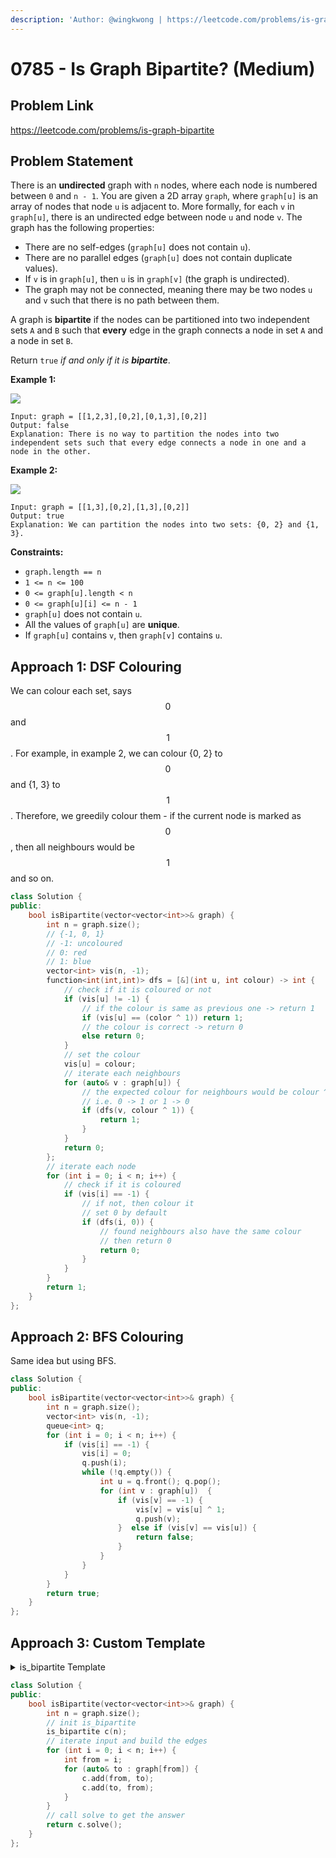 ```yaml
---
description: 'Author: @wingkwong | https://leetcode.com/problems/is-graph-bipartite'
---
```


# 0785 -  Is Graph Bipartite? (Medium)

## Problem Link

https://leetcode.com/problems/is-graph-bipartite

## Problem Statement

There is an **undirected** graph with `n` nodes, where each node is numbered between `0` and `n - 1`. You are given a 2D array `graph`, where `graph[u]` is an array of nodes that node `u` is adjacent to. More formally, for each `v` in `graph[u]`, there is an undirected edge between node `u` and node `v`. The graph has the following properties:

* There are no self-edges (`graph[u]` does not contain `u`).
* There are no parallel edges (`graph[u]` does not contain duplicate values).
* If `v` is in `graph[u]`, then `u` is in `graph[v]` (the graph is undirected).
* The graph may not be connected, meaning there may be two nodes `u` and `v` such that there is no path between them.

A graph is **bipartite** if the nodes can be partitioned into two independent sets `A` and `B` such that **every** edge in the graph connects a node in set `A` and a node in set `B`.

Return `true` _if and only if it is **bipartite**_.

**Example 1:**

![](https://assets.leetcode.com/uploads/2020/10/21/bi2.jpg)

```
Input: graph = [[1,2,3],[0,2],[0,1,3],[0,2]]
Output: false
Explanation: There is no way to partition the nodes into two independent sets such that every edge connects a node in one and a node in the other.
```

**Example 2:**

![](https://assets.leetcode.com/uploads/2020/10/21/bi1.jpg)

```
Input: graph = [[1,3],[0,2],[1,3],[0,2]]
Output: true
Explanation: We can partition the nodes into two sets: {0, 2} and {1, 3}.
```

**Constraints:**

* `graph.length == n`
* `1 <= n <= 100`
* `0 <= graph[u].length < n`
* `0 <= graph[u][i] <= n - 1`
* `graph[u]` does not contain `u`.
* All the values of `graph[u]` are **unique**.
* If `graph[u]` contains `v`, then `graph[v]` contains `u`.

## Approach 1: DSF Colouring

We can colour each set, says $$0$$ and $$1$$. For example, in example 2, we can colour {0, 2} to $$0$$ and {1, 3} to $$1$$. Therefore, we greedily colour them - if the current node is marked as $$0$$, then all neighbours would be $$1$$ and so on.

<SolutionAuthor name="@wingkwong"/>

```cpp
class Solution {
public:
    bool isBipartite(vector<vector<int>>& graph) {
        int n = graph.size();
        // {-1, 0, 1}
        // -1: uncoloured
        // 0: red
        // 1: blue
        vector<int> vis(n, -1); 
        function<int(int,int)> dfs = [&](int u, int colour) -> int {
            // check if it is coloured or not
            if (vis[u] != -1) {
                // if the colour is same as previous one -> return 1
                if (vis[u] == (color ^ 1)) return 1;
                // the colour is correct -> return 0 
                else return 0;
            }
            // set the colour
            vis[u] = colour;
            // iterate each neighbours
            for (auto& v : graph[u]) {
                // the expected colour for neighbours would be colour ^ 1
                // i.e. 0 -> 1 or 1 -> 0
                if (dfs(v, colour ^ 1)) {
                    return 1;
                }
            }
            return 0;
        };
        // iterate each node
        for (int i = 0; i < n; i++) {
            // check if it is coloured
            if (vis[i] == -1) {
                // if not, then colour it
                // set 0 by default
                if (dfs(i, 0)) {
                    // found neighbours also have the same colour
                    // then return 0 
                    return 0;
                }
            }
        }
        return 1;
    }
};
```

## Approach 2: BFS Colouring

Same idea but using BFS.

<SolutionAuthor name="@wingkwong"/>

```cpp
class Solution {
public:
    bool isBipartite(vector<vector<int>>& graph) {
        int n = graph.size();
        vector<int> vis(n, -1);
        queue<int> q; 
        for (int i = 0; i < n; i++) {
            if (vis[i] == -1) {
                vis[i] = 0;
                q.push(i);
                while (!q.empty()) {
                    int u = q.front(); q.pop();
                    for (int v : graph[u])  {
                        if (vis[v] == -1) { 
                            vis[v] = vis[u] ^ 1; 
                            q.push(v); 
                        }  else if (vis[v] == vis[u]) {
                            return false;
                        }
                    }
                }
            } 
        }
        return true;
    }
};
```

## Approach 3: Custom Template

<details>

<summary>is_bipartite Template</summary>

```cpp
struct is_bipartite {
  int V;
  vector<vector<int>> adj;
  vector<int> depth;
  vector<bool> visited;

  is_bipartite(int v = -1) {
    if (v >= 0) init(v);
  }

  void init(int v) {
    V = v;
    adj.assign(V, {});
  }

  void add(int a, int b) {
    adj[a].push_back(b);
    adj[b].push_back(a);
  }

  vector<array<vector<int>, 2>> components;

  bool dfs(int node, int parent) {
    assert(!visited[node]);
    visited[node] = true;
    depth[node] = parent < 0 ? 0 : depth[parent] + 1;
    components.back()[depth[node] % 2].push_back(node);
    for (int h : adj[node])
      if (h != parent) {
        if (!visited[h] && !dfs(h, node)) return false;
        if (depth[node] % 2 == depth[h] % 2) return false;
      }
    return true;
  }

  bool solve() {
    depth.assign(V, -1);
    visited.assign(V, false);
    components = {};
    for (int i = 0; i < V; i++)
      if (!visited[i]) {
        components.emplace_back();
        if (!dfs(i, -1)) return false;
      }
    return true;
  }
}; 
```
</details>

<SolutionAuthor name="@wingkwong"/>

```cpp
class Solution {
public:
    bool isBipartite(vector<vector<int>>& graph) {
        int n = graph.size();
        // init is_bipartite
        is_bipartite c(n);
        // iterate input and build the edges
        for (int i = 0; i < n; i++) {
            int from = i;
            for (auto& to : graph[from]) {
                c.add(from, to);
                c.add(to, from);
            }
        }
        // call solve to get the answer
        return c.solve();
    }
};
```
